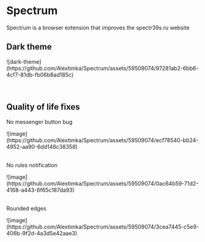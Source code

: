 # Spectrum

Spectrum is a browser extension that improves the spectr39s.ru website

<h2>Dark theme</h2>
![dark-theme](https://github.com/Alextimka/Spectrum/assets/59509074/97281ab2-6bb6-4cf7-81db-fb06b8ad185c)
<br><br><br>
<h2>Quality of life fixes</h2>
<p>No messenger button bug</p>
![image](https://github.com/Alextimka/Spectrum/assets/59509074/ecf78540-bb24-4952-aa90-6dd148c38358)
<br><br>
<p>No rules notification</p>
![image](https://github.com/Alextimka/Spectrum/assets/59509074/0ac64b59-71d2-4168-a443-6f65c187da93)
<br><br>
<p>Rounded edges</p>
![image](https://github.com/Alextimka/Spectrum/assets/59509074/3cea7445-c5e9-406b-9f2d-4a3d5e42aae3)

